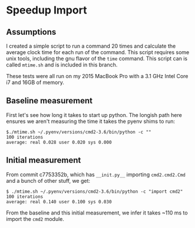 # Speedup Import

## Assumptions

I created a simple script to run a command 20 times and calculate
the average clock time for each run of the command. This script requires
some unix tools, including the gnu flavor of the `time` command. This script
can is called `mtime.sh` and is included in this branch.

These tests were all run on my 2015 MacBook Pro with a 3.1 GHz Intel Core i7
and 16GB of memory.


## Baseline measurement

First let's see how long it takes to start up python. The longish path here
ensures we aren't measuring the time it takes the pyenv shims to run:
```
$./mtime.sh ~/.pyenv/versions/cmd2-3.6/bin/python -c ""
100 iterations
average: real 0.028 user 0.020 sys 0.000
```

## Initial measurement

From commit c7753352b, which has `__init.py__` importing `cmd2.cmd2.Cmd`
and a bunch of other stuff, we get:
```
$ ./mtime.sh ~/.pyenv/versions/cmd2-3.6/bin/python -c "import cmd2"
100 iterations
average: real 0.140 user 0.100 sys 0.030
```

From the baseline and this initial measurement, we infer it takes ~110 ms
to import the `cmd2` module.

